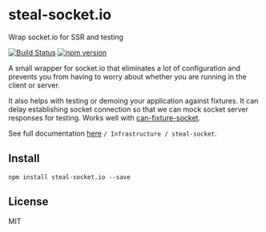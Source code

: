 # steal-socket.io

Wrap socket.io for SSR and testing

[![Build Status](https://travis-ci.org/stealjs/steal-socket.io.svg?branch=master)](https://travis-ci.org/stealjs/steal-socket.io)
[![npm version](https://badge.fury.io/js/steal-socket.io.svg)](http://badge.fury.io/js/steal-socket.io)

A small wrapper for socket.io that eliminates a lot of configuration and prevents you from having to worry about whether you are running in the client or server.

It also helps with testing or demoing your application against fixtures. It can delay establishing socket connection so that we can mock socket server responses for testing. Works well with [can-fixture-socket](http://v3.canjs.com/doc/can-fixture-socket.html).

See full documentation [here](https://stealjs.github.io/stealjs/docs/index.html) `/ Infrastructure / steal-socket`.

## Install

```shell
npm install steal-socket.io --save
```

## License

MIT
